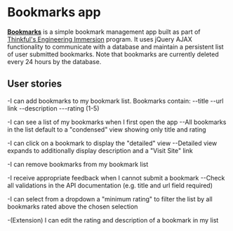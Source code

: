 # Bookmarks app

**[Bookmarks](https://thinkful-ei24.github.io/gabriel-bookmarks-app/)** is a simple bookmark management app built as part of [Thinkful's Engineering Immersion](https://www.thinkful.com/bootcamp/web-development/full-time/) program. It uses jQuery AJAX functionality to communicate with a database and maintain a persistent list of user submitted bookmarks. Note that bookmarks are currently deleted every 24 hours by the database.

## User stories

-I can add bookmarks to my bookmark list. Bookmarks contain:
--title
--url link
--description
---rating (1-5)

-I can see a list of my bookmarks when I first open the app
--All bookmarks in the list default to a "condensed" view showing only title and rating

-I can click on a bookmark to display the "detailed" view
--Detailed view expands to additionally display description and a "Visit Site" link

-I can remove bookmarks from my bookmark list

-I receive appropriate feedback when I cannot submit a bookmark
--Check all validations in the API documentation (e.g. title and url field required)

-I can select from a dropdown a "minimum rating" to filter the list by all bookmarks rated above the chosen selection

-(Extension) I can edit the rating and description of a bookmark in my list
